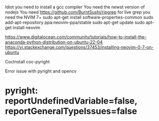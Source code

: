 Idiot you need to install a gcc compiler
You need the newst version of nodejs
You need https://github.com/BurntSushi/ripgrep for live grep
you need the NVIM 7+
  sudo apt-get install software-properties-common
  sudo add-apt-repository ppa:neovim-ppa/stable
  sudo apt-get update
  sudo apt-get install neovim

https://www.digitalocean.com/community/tutorials/how-to-install-the-anaconda-python-distribution-on-ubuntu-22-04
https://vi.stackexchange.com/questions/37453/installing-neovim-0-7-on-ubuntu

CocInstall coc-pyright

Error issue with pyright and opencv
# pyright: reportUndefinedVariable=false, reportGeneralTypeIssues=false
